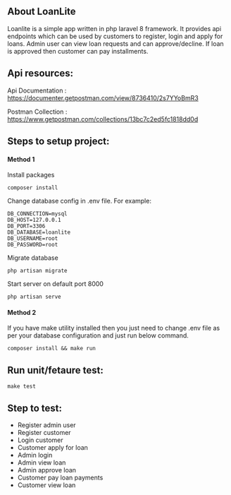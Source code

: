 <p align="center"></p>

## About LoanLite

Loanlite is a simple app written in php laravel 8 framework. It provides api endpoints
which can be used by customers to register, login and apply for loans. Admin user can view loan requests and can approve/decline. If loan is approved then customer can pay installments.

## Api resources:

Api Documentation : https://documenter.getpostman.com/view/8736410/2s7YYoBmR3

Postman Collection : https://www.getpostman.com/collections/13bc7c2ed5fc1818dd0d


## Steps to setup project:

#### Method 1

Install packages
```
composer install
```

Change database config in .env file. For example:
```
DB_CONNECTION=mysql
DB_HOST=127.0.0.1
DB_PORT=3306
DB_DATABASE=loanlite
DB_USERNAME=root
DB_PASSWORD=root
```
Migrate database
```
php artisan migrate
```
Start server on default port 8000
```
php artisan serve
```

#### Method 2

If you have make utility installed then you just need to change .env file as per your database configuration and just run below command.

```
composer install && make run
```

## Run unit/fetaure test:

```
make test
```

## Step to test:

+ Register admin user
+ Register customer
+ Login customer
+ Customer apply for loan
+ Admin login
+ Admin view loan
+ Admin approve loan
+ Customer pay loan payments
+ Customer view loan